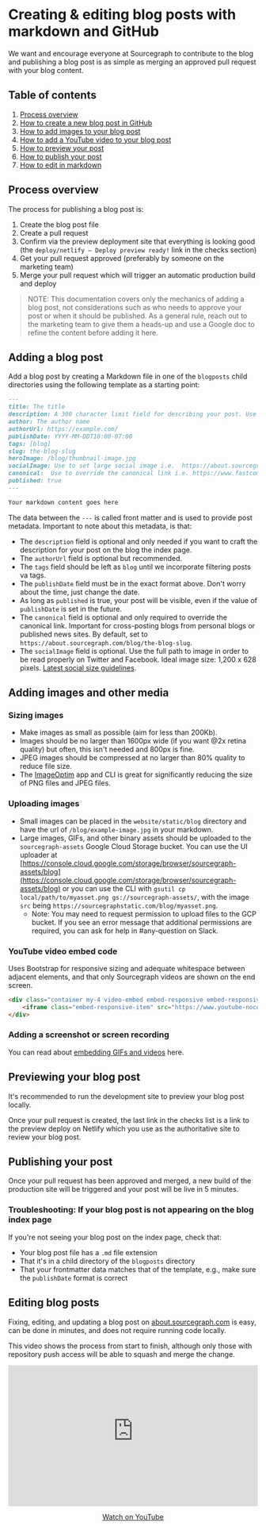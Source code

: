# Creating & editing blog posts with markdown and GitHub 

We want and encourage everyone at Sourcegraph to contribute to the blog and publishing a blog post is as simple as merging an approved pull request with your blog content.

## Table of contents 

1. [Process overview](#process-overview)
1. [How to create a new blog post in GitHub](#adding-a-blog-post)
1. [How to add images to your blog post](#adding-images)
1. [How to add a YouTube video to your blog post](#youtube-video-embed-code)
1. [How to preview your post](#previewing-your-blog-post)
1. [How to publish your post](#publishing-your-post)
1. [How to edit in markdown](#editing-blog-posts)

## Process overview

The process for publishing a blog post is:

1. Create the blog post file
1. Create a pull request
1. Confirm via the preview deployment site that everything is looking good (the `deploy/netlify — Deploy preview ready!` link in the checks section)
1. Get your pull request approved (preferably by someone on the marketing team)
1. Merge your pull request which will trigger an automatic production build and deploy

> NOTE: This documentation covers only the mechanics of adding a blog post, not considerations such as who needs to approve your post or when it should be published. As a general rule, reach out to the marketing team to give them a heads-up and use a Google doc to refine the content before adding it here.

## Adding a blog post

Add a blog post by creating a Markdown file in one of the `blogposts` child directories using the following template as a starting point:

```markdown
---
title: The title
description: A 300 character limit field for describing your post. Use this is you want to specially craft the excerpt shown on the index page. Uses the first 300 characters of text from your post if this field does not exist.
author: The author name
authorUrl: https://example.com/
publishDate: YYYY-MM-DDT10:00-07:00
tags: [blog]
slug: the-blog-slug
heroImage: /blog/thumbnail-image.jpg
socialImage: Use to set large social image i.e.  https://about.sourcegraph.com/blog/sourcegraph-social-img.png
canonical:  Use to override the canonical link i.e. https://www.fastcompany.com/90565930/im-deaf-and-this-is-what-happens-when-i-get-on-a-zoom-call
published: true
---

Your markdown content goes here
```

The data between the `---` is called front matter and is used to provide post metadata. Important to note about this metadata, is that:

- The `description` field is optional and only needed if you want to craft the description for your post on the blog the index page.
- The `authorUrl` field is optional but recommended.
- The `tags` field should be left as `blog` until we incorporate filtering posts va tags.
- The `publishDate` field must be in the exact format above. Don't worry about the time, just change the date.
- As long as `published` is true, your post will be visible, even if the value of `publishDate` is set in the future.
- The `canonical` field is optional and only required to override the canonical link.  Important for cross-posting blogs from personal blogs or published news sites. By default, set to `https://about.sourcegraph.com/blog/the-blog-slug`.
- The `socialImage` field is optional.  Use the full path to image in order to be read properly on Twitter and Facebook.  Ideal image size: 1,200 x 628 pixels. <a href="https://sproutsocial.com/insights/social-media-image-sizes-guide/" rel="nofollow" target="_blank">Latest social size guidelines</a>.

## Adding images and other media

### Sizing images

- Make images as small as possible (aim for less than 200Kb). 
- Images should be no larger than 1600px wide (if you want @2x retina quality) but often, this isn't needed and 800px is fine.
- JPEG images should be compressed at no larger than 80% quality to reduce file size.
- The [ImageOptim](https://github.com/ImageOptim/ImageOptim) app and CLI is great for significantly reducing the size of PNG files and JPEG files.

### Uploading images 

- Small images can be placed in the `website/static/blog` directory and have the url of `/blog/example-image.jpg` in your markdown.
- Large images, GIFs, and other binary assets should be uploaded to the `sourcegraph-assets` Google Cloud Storage bucket. You can use the UI uploader at [https://console.cloud.google.com/storage/browser/sourcegraph-assets/blog](https://console.cloud.google.com/storage/browser/sourcegraph-assets/blog) or you can use the CLI with `gsutil cp local/path/to/myasset.png gs://sourcegraph-assets/`, with the image `src` being `https://sourcegraphstatic.com/blog/myasset.png`.
  - Note: You may need to request permission to upload files to the GCP bucket. If you see an error message that additional permissions are required, you can ask for help in #any-question on Slack.

### YouTube video embed code

Uses Bootstrap for responsive sizing and adequate whitespace between adjacent elements, and that only Sourcegraph videos are shown on the end screen.

```html
<div class="container my-4 video-embed embed-responsive embed-responsive-16by9">
    <iframe class="embed-responsive-item" src="https://www.youtube-nocookie.com/embed/${YOUTUBE_ID}?autoplay=0&amp;cc_load_policy=0&amp;start=0&amp;end=0&amp;loop=0&amp;controls=1&amp;modestbranding=0&amp;rel=0" allowfullscreen="" allow="accelerometer; autoplay; encrypted-media; gyroscope; picture-in-picture" frameborder="0"></iframe>
</div>
```

### Adding a screenshot or screen recording

You can read about [embedding GIFs and videos](adding_screenshots_screen_recording.md) here.

## Previewing your blog post

It's recommended to run the development site to preview your blog post locally.

Once your pull request is created, the last link in the checks list is a link to the preview deploy on Netlify which you use as the authoritative site to review your blog post.

## Publishing your post 

Once your pull request has been approved and merged, a new build of the production site will be triggered and your post will be live in 5 minutes.

### Troubleshooting: If your blog post is not appearing on the blog index page

If you're not seeing your blog post on the index page, check that:

- Your blog post file has a `.md` file extension
- That it's in a child directory of the `blogposts` directory
- That your frontmatter data matches that of the template, e.g., make sure the `publishDate` format is correct

## Editing blog posts

Fixing, editing, and updating a blog post on [about.sourcegraph.com](https://about.sourcegraph.com/blog/) is easy, can be done in minutes, and does not require running code locally.

This video shows the process from start to finish, although only those with repository push access will be able to squash and merge the change.

<p class="container">
  <div style="padding:56.25% 0 0 0;position:relative;">
    <iframe src="https://www.youtube-nocookie.com/embed/15hE2BCyMCQ" style="position:absolute;top:0;left:0;width:100%;height:100%;" frameborder="0" webkitallowfullscreen="" mozallowfullscreen="" allowfullscreen=""></iframe>
  </div>
  <p style="text-align: center"><a href="https://www.youtube.com/watch?v=15hE2BCyMCQ" target="_blank">Watch on YouTube</a></p>
</p>


